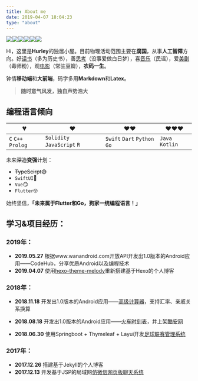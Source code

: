 ```yaml
---
title: About me
date: 2019-04-07 18:04:23
type: "about"
---
```


![](https://img.shields.io/badge/dynamic/json?color=%231D1B1B&label=Github&query=%24.data.totalSubs&url=https%3A%2F%2Fapi.spencerwoo.com%2Fsubstats%2F%3Fsource%3Dgithub%26queryKey%3DHurleyJames)![](https://img.shields.io/badge/dynamic/json?color=%232093DC&label=Twitter&query=%24.data.totalSubs&url=https%3A%2F%2Fapi.spencerwoo.com%2Fsubstats%2F%3Fsource%3Dtwitter%26queryKey%3DHurleyHuang23)![](https://img.shields.io/badge/dynamic/json?color=%233FA4DA&label=Telegram&query=%24.data.totalSubs&url=https%3A%2F%2Fapi.spencerwoo.com%2Fsubstats%2F%3Fsource%3Dtelegram%26queryKey%3DHurleyJames)![](https://img.shields.io/badge/dynamic/json?color=%23E79437&label=微博&query=%24.data.totalSubs&url=https%3A%2F%2Fapi.spencerwoo.com%2Fsubstats%2F%3Fsource%3Dweibo%26queryKey%3D5628559861)![](https://img.shields.io/badge/dynamic/json?color=%23097BE9&label=知乎&query=%24.data.totalSubs&url=https%3A%2F%2Fapi.spencerwoo.com%2Fsubstats%2F%3Fsource%3Dzhihu%26queryKey%3Dhuang-peng-yuan-91)![](https://img.shields.io/badge/dynamic/json?color=%23199C59&label=酷安&query=%24.data.totalSubs&url=https%3A%2F%2Fapi.spencerwoo.com%2Fsubstats%2F%3Fsource%3Dcoolapk%26queryKey%3D795519)

Hi，这里是**Hurley**的独居小屋。目前物理活动范围主要在**腐国**，从事**人工智障**方向。好<u>读书</u>（多为历史书），善<u>思考</u>（没事爱做白日梦），喜<u>音乐</u>（民谣），爱<u>美剧</u>（毒师粉），观<u>电影</u>（常驻豆瓣），**农码一生**。

钟情**移动端**和**大前端**，码字多用**Markdown**和**Latex**。

> **随时意气风发，独自声势浩大**

## 编程语言倾向

| **💔️**             | **❤️**                      | **❤️❤️**                     | **❤️❤️❤️**      |
| ------------------ | --------------------------- | ---------------------------- | --------------- |
| `C` `C++` `Prolog` | `Solidity` `JavaScript` `R` | `Swift` `Dart` `Python` `Go` | `Java` `Kotlin` |

未来~~深造~~**变强**计划：

* ~~TypeScirpt~~😅
* `SwiftUI`🧐
* `Vue`😏
* `Flutter`🤓

始终坚信，**「未来属于Flutter和Go，狗家一统编程语言！」**

## 学习&项目经历：

### 2019年：

* **2019.05.27** 根据www.wanandroid.com开放API开发出1.0版本的Android应用——CodeHub，分享优质Android以及编程技术
* **2019.04.07** 使用[hexo-theme-melody](<https://github.com/Molunerfinn/hexo-theme-melody>)重新搭建基于Hexo的个人博客

### 2018年：

* **2018.11.18** 开发出1.0版本的Android应用——[高级计算器](<https://github.com/HurleyJames/AdvancedCalculator>)，支持汇率、亲戚关系换算

* **2018.08.18** 开发出1.0版本的Android应用——[火车时刻表](<https://github.com/HurleyJames/TrainSchedule>)，并上架[酷安网](https://www.coolapk.com/apk/200662)

* **2018.06.30** 使用Springboot + Thymeleaf + Layui开发[足球联赛管理系统](https://github.com/HurleyJames/footballleague-managementsystem)

### 2017年：

* **2017.12.26** 搭建基于Jekyll的个人博客
* **2017.12.13** 开发基于JSP的局域网[仿微信网页版聊天系统](<https://github.com/HurleyJames/WeChatforWeb>)

<!-- ## 简历： -->
<!-- [简历](/download/resume.pdf) -->
